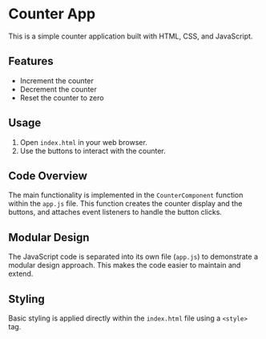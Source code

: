 # Counter App

This is a simple counter application built with HTML, CSS, and JavaScript.

## Features

- Increment the counter
- Decrement the counter
- Reset the counter to zero

## Usage

1. Open `index.html` in your web browser.
2. Use the buttons to interact with the counter.

## Code Overview

The main functionality is implemented in the `CounterComponent` function within the `app.js` file. This function creates the counter display and the buttons, and attaches event listeners to handle the button clicks.

## Modular Design

The JavaScript code is separated into its own file (`app.js`) to demonstrate a modular design approach. This makes the code easier to maintain and extend.

## Styling

Basic styling is applied directly within the `index.html` file using a `<style>` tag.